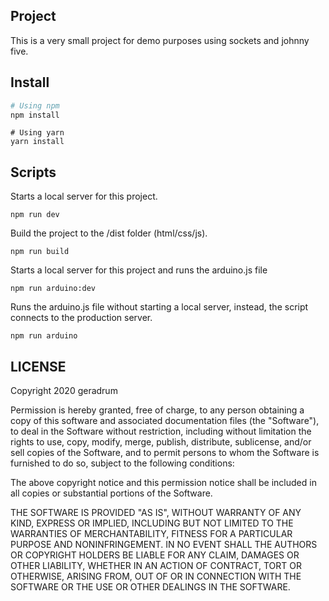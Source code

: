 <h2>Project</h2>

This is a very small project for demo purposes using sockets and johnny five.


<h2>Install</h2>

```bash
# Using npm
npm install
```
```
# Using yarn
yarn install
```

<h2>Scripts</h2>

Starts a local server for this project.
```
npm run dev
```

Build the project to the /dist folder (html/css/js).

```
npm run build
```

Starts a local server for this project and runs the arduino.js file

```
npm run arduino:dev
```

Runs the arduino.js file without starting a local server, instead, the script connects to the production server.

```
npm run arduino
```

<h2>LICENSE</h2>

Copyright 2020 geradrum

Permission is hereby granted, free of charge, to any person obtaining a copy of this software and associated documentation files (the "Software"), to deal in the Software without restriction, including without limitation the rights to use, copy, modify, merge, publish, distribute, sublicense, and/or sell copies of the Software, and to permit persons to whom the Software is furnished to do so, subject to the following conditions:

The above copyright notice and this permission notice shall be included in all copies or substantial portions of the Software.

THE SOFTWARE IS PROVIDED "AS IS", WITHOUT WARRANTY OF ANY KIND, EXPRESS OR IMPLIED, INCLUDING BUT NOT LIMITED TO THE WARRANTIES OF MERCHANTABILITY, FITNESS FOR A PARTICULAR PURPOSE AND NONINFRINGEMENT. IN NO EVENT SHALL THE AUTHORS OR COPYRIGHT HOLDERS BE LIABLE FOR ANY CLAIM, DAMAGES OR OTHER LIABILITY, WHETHER IN AN ACTION OF CONTRACT, TORT OR OTHERWISE, ARISING FROM, OUT OF OR IN CONNECTION WITH THE SOFTWARE OR THE USE OR OTHER DEALINGS IN THE SOFTWARE.
